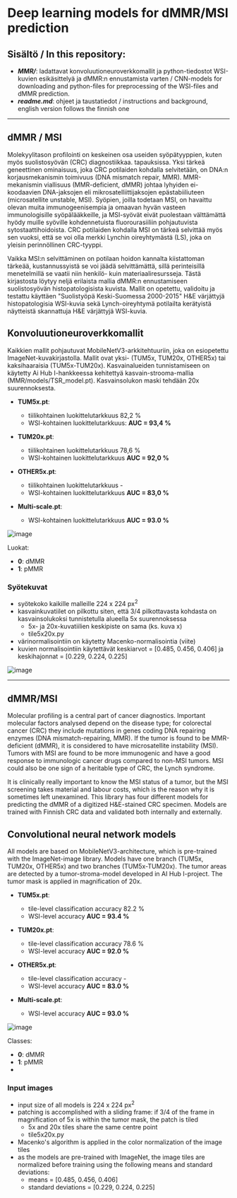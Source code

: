 # Deep learning models for dMMR/MSI prediction

## Sisältö / In this repository:

- ***MMR/***: ladattavat konvoluutioneuroverkkomallit ja python-tiedostot WSI-kuvien esikäsittelyä ja dMMR:n ennustamista varten / CNN-models for downloading and python-files for preprocessing of the WSI-files and dMMR prediction.
- ***readme.md***: ohjeet ja taustatiedot / instructions and background, english version follows the finnish one

---

## dMMR / MSI

Molekyylitason profilointi on keskeinen osa useiden syöpätyyppien, kuten myös suolistosyövän (CRC) diagnostiikkaa.  tapauksissa. Yksi tärkeä geneettinen ominaisuus, joka CRC potilaiden kohdalla selvitetään, on DNA:n korjausmekanismin toimivuus (DNA mismatch repair, MMR). MMR-mekanismin viallisuus (MMR-deficient, dMMR) johtaa lyhyiden ei-koodaavien DNA-jaksojen eli mikrosatelliittijaksojen epästabiiliuteen (microsatellite unstable, MSI).  Syöpien, joilla todetaan MSI, on havaittu olevan muita immunogeenisempia ja omaavan hyvän vasteen immunologisille syöpälääkkeille, ja MSI-syövät eivät puolestaan välttämättä hyödy muille syöville kohdennetuista fluorourasiiliin pohjautuvista sytostaattihoidoista. CRC potilaiden kohdalla MSI on tärkeä selvittää myös sen vuoksi, että se voi olla merkki Lynchin oireyhtymästä (LS), joka on yleisin perinnöllinen CRC-tyyppi.

Vaikka MSI:n selvittäminen on potilaan hoidon kannalta kiistattoman tärkeää, kustannussyistä se voi jäädä selvittämättä, sillä perinteisillä menetelmillä se vaatii niin henkilö- kuin materiaaliresursseja. Tästä kirjastosta löytyy neljä erilaista mallia dMMR:n ennustamiseen suolistosyövän histopatologisista kuvista. Mallit on opetettu, validoitu ja testattu käyttäen "Suolistyöpä Keski-Suomessa 2000-2015" H&E värjättyjä histopatologisia WSI-kuvia sekä Lynch-oireyhtymä potilailta kerätyistä näytteistä skannattuja H&E värjättyjä WSI-kuvia.

## Konvoluutioneuroverkkomallit

Kaikkien mallit pohjautuvat MobileNetV3-arkkitehtuuriin, joka on esiopetettu ImageNet-kuvakirjastolla. Mallit ovat yksi- (TUM5x, TUM20x, OTHER5x) tai kaksihaaraisia (TUM5x-TUM20x). Kasvainalueiden tunnistamiseen on käytetty Ai Hub I-hankkeessa kehitettyä kasvain-strooma-mallia (MMR/models/TSR_model.pt). Kasvainsolukon maski tehdään 20x suurennoksesta.

- **TUM5x.pt**: 
    - tiilikohtainen luokittelutarkkuus 82,2 %
    - WSI-kohtainen luokittelutarkkuus: **AUC = 93,4 %**
    
- **TUM20x.pt**:
    - tiilikohtainen luokittelutarkkuus 78,6 %
    - WSI-kohtainen luokittelutarkkuus **AUC = 92,0 %**
    
- **OTHER5x.pt**: 
    - tiilikohtainen luokittelutarkkuus -
    - WSI-kohtainen luokittelutarkkuus **AUC = 83,0 %**

- **Multi-scale.pt**:
    - WSI-kohtainen luokittelutarkkuus **AUC = 93.0 %**

![image](https://github.com/Keski-Suomen-AI-Hub-II/digital-pathology-CRC/assets/64031196/eb8313b8-8c77-48c1-96be-d9171567ca01)


Luokat:

- **0**: dMMR
- **1**: pMMR

### Syötekuvat

- syötekoko kaikille malleille 224 x 224 px<sup>2</sup>
- kasvainkuvatiilet on pilkottu siten, että 3/4 pilkottavasta kohdasta on kasvainsolukoksi tunnistetulla alueella 5x suurennoksessa
    - 5x- ja 20x-kuvatiilien keskipiste on sama (ks. kuva x)
    - tile5x20x.py
- värinormalisointiin on käytetty Macenko-normalisointia (viite)
- kuvien normalisointiin käytettävät keskiarvot = [0.485, 0.456, 0.406] ja keskihajonnat = [0.229, 0.224, 0.225]

![image](https://github.com/Keski-Suomen-AI-Hub-II/digital-pathology-CRC/assets/64031196/cae1901e-e4ac-41a3-b9b5-ed439bc7faa9)

---

## dMMR/MSI

Molecular profiling is a central part of cancer diagnostics. Important molecular factors analysed depend on the disease type; for colorectal cancer (CRC) they include mutations in genes coding DNA repairing enzymes (DNA mismatch-repairing, MMR). If the tumor is found to be MMR-deficient (dMMR), it is considered to have microsatellite instability (MSI). Tumors with MSI are found to be more immunogenic and have a good response to immunologic cancer drugs compared to non-MSI tumors. MSI could also be one sign of a heritable type of CRC, the Lynch syndrome.

It is clinically really important to know the MSI status of a tumor, but the MSI screening takes material and labour costs, which is the reason why it is sometimes left unexamined. This library has four different models for predicting the dMMR of a digitized H&E-stained CRC specimen. Models are trained with Finnish CRC data and validated both internally and externally.

## Convolutional neural network models

All models are based on MobileNetV3-architecture, which is pre-trained with the ImageNet-image library. Models have one branch (TUM5x, TUM20x, OTHER5x) and two branches (TUM5x-TUM20x). The tumor areas are detected by a tumor-stroma-model developed in AI Hub I-project. The tumor mask is applied in magnification of 20x.

- **TUM5x.pt**:
    - tile-level classification accuracy 82.2 %
    - WSI-level accuracy **AUC = 93.4 %**
      
- **TUM20x.pt**:
    - tile-level classification accuracy 78.6 %
    - WSI-level accuracy **AUC = 92.0 %**
      
- **OTHER5x.pt**:
    - tile-level classification accuracy -
    - WSI-level accuracy **AUC = 83.0 %**
       

- **Multi-scale.pt**:
    - WSI-level accuracy **AUC = 93.0 %**

![image](https://github.com/Keski-Suomen-AI-Hub-II/digital-pathology-CRC/assets/64031196/eb8313b8-8c77-48c1-96be-d9171567ca01)

Classes:

- **0**: dMMR
- **1**: pMMR
- 

### Input images

- input size of all models is 224 x 224 px<sup>2</sup>
- patching is accomplished with a sliding frame: if 3/4 of the frame in magnification of 5x is within the tumor mask, the patch is tiled
  - 5x and 20x tiles share the same centre point
  - tile5x20x.py
- Macenko's algorithm is applied in the color normalization of the image tiles
- as the models are pre-trained with ImageNet, the image tiles are normalized before training using the following means and standard deviations:
    - means = [0.485, 0.456, 0.406]
    - standard deviations = [0.229, 0.224, 0.225]
